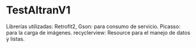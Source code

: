 # TestAltranV1
Librerías utilizadas:
  Retrofit2, Gson: para consumo de servicio.
  Picasso: para la carga de imágenes.
  recyclerview: Resource para el manejo de datos y listas.
  
